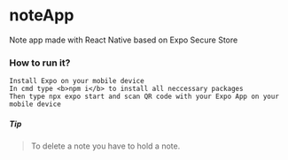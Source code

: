# noteApp
Note app made with React Native based on Expo Secure Store
### How to run it?
``Install Expo on your mobile device``<br/>
``In cmd type <b>npm i</b> to install all neccessary packages``<br/>
``Then type npx expo start and scan QR code with your Expo App on your mobile device``<br/>


##### Tip
>To delete a note you have to hold a note.

